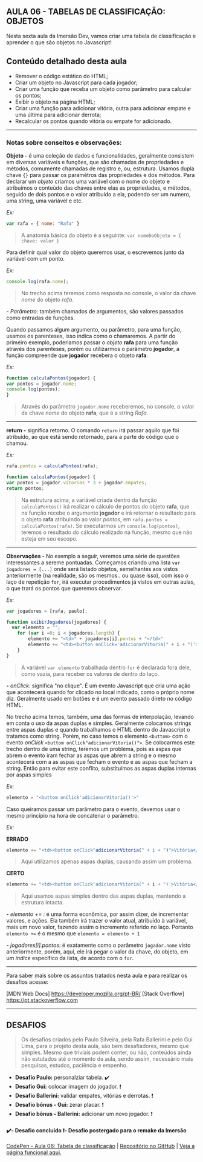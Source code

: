 AULA 06 - TABELAS DE CLASSIFICAÇÃO: OBJETOS
---

Nesta sexta aula da Imersão Dev, vamos criar uma tabela de classificação e aprender o que são objetos no Javascript!

## Conteúdo detalhado desta aula

- Remover o código estático do HTML;
- Criar um objeto no Javascript para cada jogador;
- Criar uma função que receba um objeto como parâmetro para calcular os pontos;
- Exibir o objeto na página HTML;
- Criar uma função para adicionar vitória, outra para adicionar empate e uma última para adicionar derrota;
- Recalcular os pontos quando vitória ou empate for adicionado.


--- 

### Notas sobre conseitos e observações:

**Objeto -**  é uma coleção de dados e funcionalidades, geralmente consistem em diversas variáveis e funções, que são chamadas de propriedades e métodos, comumente chamadas de registro e, ou, estrutura. Usamos dupla chave ```{}``` para passar os paramêtros das propriedades e dos métodos. Para declarar um _objeto_ criamos uma variável com o nome do objeto e atribuímos o conteúdo das chaves entre elas as propriedades, e métodos, seguido de dois pontos e o valor atribuído a ela, podendo ser um numero, uma string, uma variável e etc.  

_Ex:_
~~~javascript
var rafa = { nome: "Rafa" }
~~~
>A anatomia básica do objeto é a seguinte: ```var nomeDoObjeto = { chave: valor }```

Para definir qual valor do objeto queremos usar, o escrevemos junto da variável com um ponto.

_Ex:_
~~~javascript
console.log(rafa.nome);
~~~
>No trecho acima teremos como resposta no console, o valor da chave _nome_ do objeto _rafa_.

**-** _Parâmetro:_ também chamados de argumentos, são valores passados como entradas de funções.

Quando passamos algum argumento, ou parâmetro, para uma função, usamos os parenteses, isso indica como o chamaremos. A partir do primeiro exemplo, poderiamos passar o _objeto_ **rafa** para uma função através dos parenteses, porém ou utilizarmos o parâmetro **jogador**, a função compreende que **jogador** recebera o objeto **rafa**.

_Ex:_
~~~javascript
function calculaPontos(jogador) {
var pontos = jogador.nome;
console.log(pontos);
}
~~~ 
>Através do parâmetro ```jogador.nome``` receberemos, no console, o valor da chave _nome_ do objeto **rafa**, que é a string _Rafa_.


---

**return -** significa retorno. O comando ```return``` irá passar aquilo que foi atribuído, ao que está sendo retornado, para a parte do código que o chamou.

_Ex:_
~~~javascript
rafa.pontos = calculaPontos(rafa);

function calculaPontos(jogador) {
var pontos = jogador.vitorias * 3 + jogador.empates;
return pontos;
~~~
>Na estrutura acima, a variável criada dentro da função ```calculaPontos()``` irá realizar o cálculo de pontos do objeto **rafa**, que na função recebe o argumento **jogador** e irá retornar o resultado para o objeto **rafa** atribuindo ao valor _pontos_, em ```rafa.pontos = calculaPontos(rafa)```. Se executarmos um ```console.log(pontos)```, teremos o resultado do cálculo realizado na função, mesmo que não esteja em seu escopo.


---

**Observações -** No exemplo a seguir, veremos uma série de questões interessantes a sereme pontuadas. Começamos criando uma lista ```var jogadores = [...]``` onde será listado objetos, semelhantes aos vistos anteriormente (na realidade, são os mesmos.. ou quase isso), com isso o laço de repetição ```for```, irá executar procedimentos já vistos em outras aulas, o que trará os pontos que queremos observar.

_Ex:_
~~~javascript
var jogadores = [rafa, paulo];

function exibirJogadores(jogadores) {
  var elemento = "";
	for (var i =0; i < jogadores.length) {
		elemento += "<td>" + jogadores[i].pontos + "</td>"
	    elemento += "<td><button onClick='adicionarVitoria(" + i + ")'>Vitória</button></td>"
	}
}	
~~~
>A variável ```var elemento``` trabalhada dentro ```for``` é declarada fora dele, como vazia, para receber os valores de dentro do laço.

**-** _onClick:_ significa "no clique". É um evento Javascript que cria uma ação que acontecerá quando for clicado no local indicado, como o próprio nome diz. Geralmente usado em botões e é um evento passado direto no código HTML.

No trecho acima temos, também, uma das formas de interpolação, levando em conta o uso da aspas duplas e simples. Geralmente colocamos strings entre aspas duplas e quando trabalhamos o HTML dentro do Javascript o tratamos como string. Porém, no caso temos o elemento ```<buttom>``` com o evento *onClick* ```<buttom onClick"adicionarVitoria()">```. Se colocarmos este trecho dentro de uma string, teremos um problema, pois as aspas que abrem o evento iram fechar as aspas que abrem a string e o mesmo acontecerá com a as aspas que fecham o evento e as aspas que fecham a string. Então para evitar este conflito, substituímos as aspas duplas internas por aspas simples

_Ex:_
~~~javascript
elemento = "<buttom onClick'adicionarVitoria()'>"
~~~

Caso queiramos passar um parâmetro para o evento, devemos usar o mesmo princípio na hora de concatenar o parâmetro.

_Ex:_

**ERRADO**
~~~javascript
elemento += "<td><buttom onClick"adicionarVitoria(" + i + ")">Vitória</button></td>"
~~~
>Aqui utilizamos apenas aspas duplas, causando assim um problema.

**CERTO**
~~~javascript
elemento += "<td><buttom onClick'adicionarVitoria(" + i + ")'>Vitória</button></td>"
~~~
>Aqui usamos aspas simples dentro das aspas duplas, mantendo a estrutura intacta.

**-** _elemento += :_ é uma forma econômica, por assim dizer, de incrementar valores, e ações. Ela também irá trazer o valor atual, atribuído à variável, mais um novo valor, fazendo assim o incremento referido no laço. Portanto ```elemento +=``` é o mesmo que ```elemento = elemento + 1```

**-** _jogadores[i].pontos:_ é exatamente como o parâmetro ```jogador.nome``` visto anteriormente, porém, aqui, ele irá pegar o valor da chave, do objeto, em um _índice_ específico da lista, de acordo com o ```for```.


---

Para saber mais sobre os assuntos tratados nesta aula e para realizar os desafios acesse:

[MDN Web Docs] https://developer.mozilla.org/pt-BR/
[Stack Overflow] https://pt.stackoverflow.com


---

## DESAFIOS

>Os desafios criados pelo Paulo Silveira, pela Rafa Ballerini e pelo Gui Lima, para o projeto desta aula, são bem desafiadores, mesmo que simples. Mesmo que trivíais podem conter, ou não, conteúdos ainda não estutados até o momento da aula, sendo assim, necessário mais pesquisas, estudos, paciência e empenho.

- **Desafio Paulo:** personalziar tabela. ✔️
- **Desafio Gui:** colocar imagem do jogador. ❗
- **Desafio Ballerini:** validar empates, vitórias e derrotas. ❗
- **Desafio bônus - Gui:** zerar placar. ❗
- **Desafio bônus - Ballerini:** adicionar um novo jogador. ❗

#### ✔️- Desafio concluído ❗- Desafio postergado para o remake da Imersão

[CodePen - Aula 06: Tabela de classificação](https://codepen.io/lannyer/pen/abVQqyj?editors=0010) | [Repositório no GitHub](https://github.com/Lannyer/imersaodev3/tree/master/Aula6-Tabela) | [Veja a página funcional aqui.]()